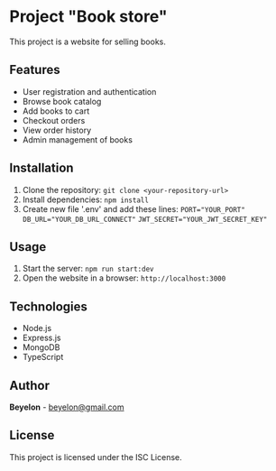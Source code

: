 # Project "Book store"

This project is a website for selling books.

## **Features**

- User registration and authentication
- Browse book catalog
- Add books to cart
- Checkout orders
- View order history
- Admin management of books

## Installation

1. Clone the repository: `git clone <your-repository-url>`
2. Install dependencies: `npm install`
3. Create new file '.env' and add these lines: 
`PORT="YOUR_PORT"`
`DB_URL="YOUR_DB_URL_CONNECT"`
`JWT_SECRET="YOUR_JWT_SECRET_KEY"`


## Usage

1. Start the server: `npm run start:dev`
2. Open the website in a browser: `http://localhost:3000`

## Technologies

- Node.js
- Express.js
- MongoDB
- TypeScript

## Author

**Beyelon** - beyelon@gmail.com

## License

This project is licensed under the ISC License.